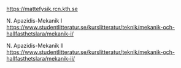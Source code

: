 https://mattefysik.rcn.kth.se

N. Apazidis-Mekanik I
https://www.studentlitteratur.se/kurslitteratur/teknik/mekanik-och-hallfasthetslara/mekanik-i/

N. Apazidis-Mekanik II
https://www.studentlitteratur.se/kurslitteratur/teknik/mekanik-och-hallfasthetslara/mekanik-ii/
